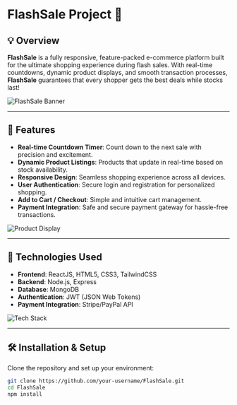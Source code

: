 # FlashSale Project 🚀

## 💡 Overview

**FlashSale** is a fully responsive, feature-packed e-commerce platform built for the ultimate shopping experience during flash sales. With real-time countdowns, dynamic product displays, and smooth transaction processes, **FlashSale** guarantees that every shopper gets the best deals while stocks last!

![FlashSale Banner](https://your-image-url-here.com/banner.png)

---

## 🚀 Features

- **Real-time Countdown Timer**: Count down to the next sale with precision and excitement.
- **Dynamic Product Listings**: Products that update in real-time based on stock availability.
- **Responsive Design**: Seamless shopping experience across all devices.
- **User Authentication**: Secure login and registration for personalized shopping.
- **Add to Cart / Checkout**: Simple and intuitive cart management.
- **Payment Integration**: Safe and secure payment gateway for hassle-free transactions.

![Product Display](https://your-image-url-here.com/product-display.png)

---

## 🌟 Technologies Used

- **Frontend**: ReactJS, HTML5, CSS3, TailwindCSS
- **Backend**: Node.js, Express
- **Database**: MongoDB
- **Authentication**: JWT (JSON Web Tokens)
- **Payment Integration**: Stripe/PayPal API

![Tech Stack](https://your-image-url-here.com/tech-stack.png)

---

## 🛠 Installation & Setup

Clone the repository and set up your environment:

```bash
git clone https://github.com/your-username/FlashSale.git
cd FlashSale
npm install

